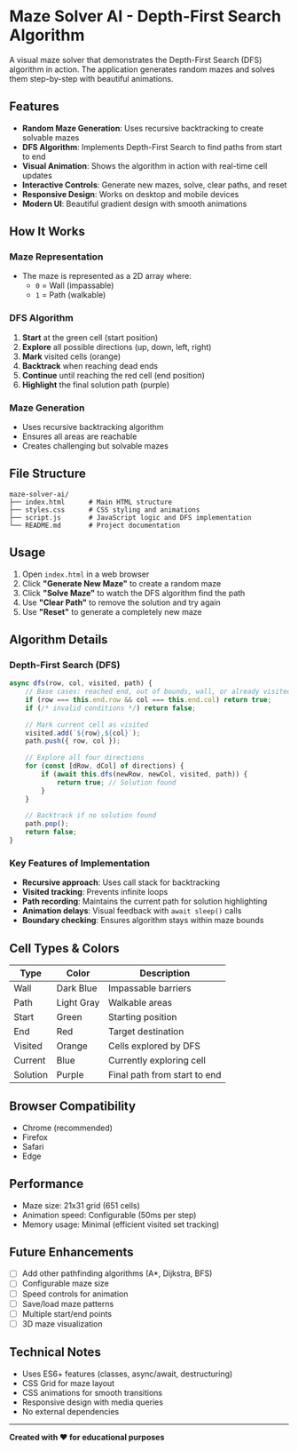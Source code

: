 # Maze Solver AI - Depth-First Search Algorithm

A visual maze solver that demonstrates the Depth-First Search (DFS) algorithm in action. The application generates random mazes and solves them step-by-step with beautiful animations.

## Features

- **Random Maze Generation**: Uses recursive backtracking to create solvable mazes
- **DFS Algorithm**: Implements Depth-First Search to find paths from start to end
- **Visual Animation**: Shows the algorithm in action with real-time cell updates
- **Interactive Controls**: Generate new mazes, solve, clear paths, and reset
- **Responsive Design**: Works on desktop and mobile devices
- **Modern UI**: Beautiful gradient design with smooth animations

## How It Works

### Maze Representation
- The maze is represented as a 2D array where:
  - `0` = Wall (impassable)
  - `1` = Path (walkable)

### DFS Algorithm
1. **Start** at the green cell (start position)
2. **Explore** all possible directions (up, down, left, right)
3. **Mark** visited cells (orange)
4. **Backtrack** when reaching dead ends
5. **Continue** until reaching the red cell (end position)
6. **Highlight** the final solution path (purple)

### Maze Generation
- Uses recursive backtracking algorithm
- Ensures all areas are reachable
- Creates challenging but solvable mazes

## File Structure

```
maze-solver-ai/
├── index.html      # Main HTML structure
├── styles.css      # CSS styling and animations
├── script.js       # JavaScript logic and DFS implementation
└── README.md       # Project documentation
```

## Usage

1. Open `index.html` in a web browser
2. Click **"Generate New Maze"** to create a random maze
3. Click **"Solve Maze"** to watch the DFS algorithm find the path
4. Use **"Clear Path"** to remove the solution and try again
5. Use **"Reset"** to generate a completely new maze

## Algorithm Details

### Depth-First Search (DFS)
```javascript
async dfs(row, col, visited, path) {
    // Base cases: reached end, out of bounds, wall, or already visited
    if (row === this.end.row && col === this.end.col) return true;
    if (/* invalid conditions */) return false;
    
    // Mark current cell as visited
    visited.add(`${row},${col}`);
    path.push({ row, col });
    
    // Explore all four directions
    for (const [dRow, dCol] of directions) {
        if (await this.dfs(newRow, newCol, visited, path)) {
            return true; // Solution found
        }
    }
    
    // Backtrack if no solution found
    path.pop();
    return false;
}
```

### Key Features of Implementation
- **Recursive approach**: Uses call stack for backtracking
- **Visited tracking**: Prevents infinite loops
- **Path recording**: Maintains the current path for solution highlighting
- **Animation delays**: Visual feedback with `await sleep()` calls
- **Boundary checking**: Ensures algorithm stays within maze bounds

## Cell Types & Colors

| Type | Color | Description |
|------|-------|-------------|
| Wall | Dark Blue | Impassable barriers |
| Path | Light Gray | Walkable areas |
| Start | Green | Starting position |
| End | Red | Target destination |
| Visited | Orange | Cells explored by DFS |
| Current | Blue | Currently exploring cell |
| Solution | Purple | Final path from start to end |

## Browser Compatibility

- Chrome (recommended)
- Firefox
- Safari
- Edge

## Performance

- Maze size: 21x31 grid (651 cells)
- Animation speed: Configurable (50ms per step)
- Memory usage: Minimal (efficient visited set tracking)

## Future Enhancements

- [ ] Add other pathfinding algorithms (A*, Dijkstra, BFS)
- [ ] Configurable maze size
- [ ] Speed controls for animation
- [ ] Save/load maze patterns
- [ ] Multiple start/end points
- [ ] 3D maze visualization

## Technical Notes

- Uses ES6+ features (classes, async/await, destructuring)
- CSS Grid for maze layout
- CSS animations for smooth transitions
- Responsive design with media queries
- No external dependencies

---

**Created with ❤️ for educational purposes**
